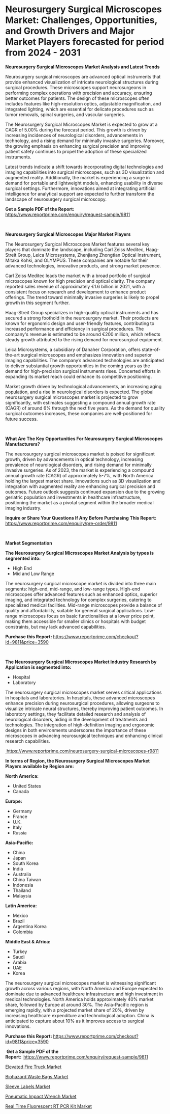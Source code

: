<p><h1>Neurosurgery Surgical Microscopes Market: Challenges, Opportunities, and Growth Drivers and Major Market Players forecasted for period from 2024 - 2031</h1></p><p><strong>Neurosurgery Surgical Microscopes Market Analysis and Latest Trends</strong></p>
<p><p>Neurosurgery surgical microscopes are advanced optical instruments that provide enhanced visualization of intricate neurological structures during surgical procedures. These microscopes support neurosurgeons in performing complex operations with precision and accuracy, ensuring better outcomes for patients. The design of these microscopes often includes features like high-resolution optics, adjustable magnification, and integrated lighting, which are essential for delicate procedures such as tumor removals, spinal surgeries, and vascular surgeries.</p><p>The Neurosurgery Surgical Microscopes Market is expected to grow at a CAGR of 5.00% during the forecast period. This growth is driven by increasing incidences of neurological disorders, advancements in technology, and a rising demand for minimally invasive surgeries. Moreover, the growing emphasis on enhancing surgical precision and improving patient safety continues to propel the adoption of these specialized instruments. </p><p>Latest trends indicate a shift towards incorporating digital technologies and imaging capabilities into surgical microscopes, such as 3D visualization and augmented reality. Additionally, the market is experiencing a surge in demand for portable and lightweight models, enhancing usability in diverse surgical settings. Furthermore, innovations aimed at integrating artificial intelligence for analytical support are expected to further transform the landscape of neurosurgery surgical microscopy.</p></p>
<p><strong>Get a Sample PDF of the Report:&nbsp;</strong> <a href="https://www.reportprime.com/enquiry/request-sample/9811?utm_campaign=16&utm_medium=2&utm_source=Github&utm_content=ia&utm_term=28102024&utm_id=neurosurgery-surgical-microscopes">https://www.reportprime.com/enquiry/request-sample/9811</a></p>
<p>&nbsp;</p>
<p><strong>Neurosurgery Surgical Microscopes Major Market Players</strong></p>
<p><p>The Neurosurgery Surgical Microscopes Market features several key players that dominate the landscape, including Carl Zeiss Meditec, Haag-Streit Group, Leica Microsystems, Zhenjiang Zhongtian Optical Instrument, Mitaka Kohki, and OLYMPUS. These companies are notable for their advanced technologies, innovative products, and strong market presence.</p><p>Carl Zeiss Meditec leads the market with a broad portfolio of surgical microscopes known for high precision and optical clarity. The company reported sales revenue of approximately €1.6 billion in 2021, with a consistent focus on research and development to enhance product offerings. The trend toward minimally invasive surgeries is likely to propel growth in this segment further.</p><p>Haag-Streit Group specializes in high-quality optical instruments and has secured a strong foothold in the neurosurgery market. Their products are known for ergonomic design and user-friendly features, contributing to increased performance and efficiency in surgical procedures. The company's revenue is estimated to be around €200 million, which reflects steady growth attributed to the rising demand for neurosurgical equipment.</p><p>Leica Microsystems, a subsidiary of Danaher Corporation, offers state-of-the-art surgical microscopes and emphasizes innovation and superior imaging capabilities. The company’s advanced technologies are anticipated to deliver substantial growth opportunities in the coming years as the demand for high-precision surgical instruments rises. Concerted efforts in expanding its market reach could enhance its competitive positioning.</p><p>Market growth driven by technological advancements, an increasing aging population, and a rise in neurological disorders is expected. The global neurosurgery surgical microscopes market is projected to grow significantly, with estimates suggesting a compound annual growth rate (CAGR) of around 6% through the next five years. As the demand for quality surgical outcomes increases, these companies are well-positioned for future success.</p></p>
<p>&nbsp;</p>
<p><strong>What Are The Key Opportunities For Neurosurgery Surgical Microscopes Manufacturers?</strong></p>
<p><p>The neurosurgery surgical microscopes market is poised for significant growth, driven by advancements in optical technology, increasing prevalence of neurological disorders, and rising demand for minimally invasive surgeries. As of 2023, the market is experiencing a compound annual growth rate (CAGR) of approximately 5-7%, with North America holding the largest market share. Innovations such as 3D visualization and integration with augmented reality are enhancing surgical precision and outcomes. Future outlook suggests continued expansion due to the growing geriatric population and investments in healthcare infrastructure, positioning the market as a pivotal segment within the broader medical imaging industry.</p></p>
<p><strong>Inquire or Share Your Questions If Any Before Purchasing This Report:</strong> <a href="https://www.reportprime.com/enquiry/pre-order/9811?utm_campaign=16&utm_medium=2&utm_source=Github&utm_content=ia&utm_term=28102024&utm_id=neurosurgery-surgical-microscopes">https://www.reportprime.com/enquiry/pre-order/9811</a></p>
<p>&nbsp;</p>
<p><strong>Market Segmentation</strong></p>
<p><strong>The Neurosurgery Surgical Microscopes Market Analysis by types is segmented into:</strong></p>
<p><ul><li>High End</li><li>Mid and Low Range</li></ul></p>
<p><p>The neurosurgery surgical microscope market is divided into three main segments: high-end, mid-range, and low-range types. High-end microscopes offer advanced features such as enhanced optics, superior imaging, and integrated technology for complex surgeries, catering to specialized medical facilities. Mid-range microscopes provide a balance of quality and affordability, suitable for general surgical applications. Low-range microscopes focus on basic functionalities at a lower price point, making them accessible for smaller clinics or hospitals with budget constraints, but may lack advanced capabilities.</p></p>
<p><strong>Purchase this Report:&nbsp;</strong><a href="https://www.reportprime.com/checkout?id=9811&price=3590&utm_campaign=16&utm_medium=2&utm_source=Github&utm_content=ia&utm_term=28102024&utm_id=neurosurgery-surgical-microscopes">https://www.reportprime.com/checkout?id=9811&price=3590</a></p>
<p>&nbsp;</p>
<p><strong>The Neurosurgery Surgical Microscopes Market Industry Research by Application is segmented into:</strong></p>
<p><ul><li>Hospital</li><li>Laboratory</li></ul></p>
<p><p>The neurosurgery surgical microscopes market serves critical applications in hospitals and laboratories. In hospitals, these advanced microscopes enhance precision during neurosurgical procedures, allowing surgeons to visualize intricate neural structures, thereby improving patient outcomes. In laboratory settings, they facilitate detailed research and analysis of neurological disorders, aiding in the development of treatments and technologies. The integration of high-definition imaging and ergonomic designs in both environments underscores the importance of these microscopes in advancing neurosurgical techniques and enhancing clinical research capabilities.</p></p>
<p><a href="https://www.reportprime.com/neurosurgery-surgical-microscopes-r9811?utm_campaign=16&utm_medium=2&utm_source=Github&utm_content=ia&utm_term=28102024&utm_id=neurosurgery-surgical-microscopes">&nbsp;https://www.reportprime.com/neurosurgery-surgical-microscopes-r9811</a></p>
<p><strong>In terms of Region, the Neurosurgery Surgical Microscopes Market Players available by Region are:</strong></p>
<p>
    <p> <strong> North America: </strong>
        <ul>
            <li>United States</li>
            <li>Canada</li>
        </ul>
        </p> 
    <p> <strong> Europe: </strong>
        <ul>
            <li>Germany</li>
            <li>France</li>
            <li>U.K.</li>
            <li>Italy</li>
            <li>Russia</li>
        </ul>
        </p> 
    <p> <strong> Asia-Pacific: </strong>
        <ul>
            <li>China</li>
            <li>Japan</li>
            <li>South Korea</li>
            <li>India</li>
            <li>Australia</li>
            <li>China Taiwan</li>
            <li>Indonesia</li>
            <li>Thailand</li>
            <li>Malaysia</li>
        </ul>
        </p> 
    <p> <strong> Latin America: </strong>
        <ul>
            <li>Mexico</li>
            <li>Brazil</li>
            <li>Argentina Korea</li>
            <li>Colombia</li>
        </ul>
        </p> 
    <p> <strong> Middle East & Africa: </strong>
        <ul>
            <li>Turkey</li>
            <li>Saudi</li>
            <li>Arabia</li>
            <li>UAE</li>
            <li>Korea</li>
        </ul>
    </p>
    </p>
<p><p>The neurosurgery surgical microscopes market is witnessing significant growth across various regions, with North America and Europe expected to dominate due to advanced healthcare infrastructure and high investment in medical technologies. North America holds approximately 40% market share, followed by Europe at around 30%. The Asia-Pacific region is emerging rapidly, with a projected market share of 20%, driven by increasing healthcare expenditure and technological adoption. China is anticipated to capture about 10% as it improves access to surgical innovations.</p></p>
<p><strong>Purchase this Report: </strong><a href="https://www.reportprime.com/checkout?id=9811&price=3590&utm_campaign=16&utm_medium=2&utm_source=Github&utm_content=ia&utm_term=28102024&utm_id=neurosurgery-surgical-microscopes">https://www.reportprime.com/checkout?id=9811&price=3590</a></p>
<p>&nbsp;<strong>Get a Sample PDF of the Report:&nbsp;&nbsp;</strong><a href="https://www.reportprime.com/enquiry/request-sample/9811?utm_campaign=16&utm_medium=2&utm_source=Github&utm_content=ia&utm_term=28102024&utm_id=neurosurgery-surgical-microscopes">https://www.reportprime.com/enquiry/request-sample/9811</a></p>
<p><strong></strong></p>
<p><p><a href="https://issuu.com/reportprime-2/docs/elevated-fire-truck-market-size-203_1b1cb9a9462d18?utm_campaign=16&utm_medium=2&utm_source=Github&utm_content=ia&utm_term=28102024&utm_id=neurosurgery-surgical-microscopes">Elevated Fire Truck Market</a></p><p><a href="https://github.com/cecilahoi7/Market-Research-Report-List-1/blob/main/biohazard-waste-bags-market.md?utm_campaign=16&utm_medium=2&utm_source=Github&utm_content=ia&utm_term=28102024&utm_id=neurosurgery-surgical-microscopes">Biohazard Waste Bags Market</a></p><p><a href="https://www.linkedin.com/pulse/sleeve-labels-market-size-share-trends-analysis-report-rmm1f?utm_campaign=16&utm_medium=2&utm_source=Github&utm_content=ia&utm_term=28102024&utm_id=neurosurgery-surgical-microscopes">Sleeve Labels Market</a></p><p><a href="https://www.linkedin.com/pulse/pneumatic-impact-wrench-sector-surge-8-growth-roadmap-2031-xcw9c?utm_campaign=16&utm_medium=2&utm_source=Github&utm_content=ia&utm_term=28102024&utm_id=neurosurgery-surgical-microscopes">Pneumatic Impact Wrench Market</a></p><p><a href="https://github.com/sakalstgliemsk/Market-Research-Report-List-1/blob/main/real-time-fluorescent-rt-pcr-kit-market.md?utm_campaign=16&utm_medium=2&utm_source=Github&utm_content=ia&utm_term=28102024&utm_id=neurosurgery-surgical-microscopes">Real Time Fluorescent RT PCR Kit Market</a></p></p>